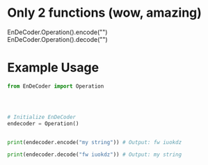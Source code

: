 # Only 2 functions (wow, amazing)
EnDeCoder.Operation().encode("")
<br>
EnDeCoder.Operation().decode("")

# Example Usage
```py
from EnDeCoder import Operation




# Initialize EnDeCoder
endecoder = Operation()


print(endecoder.encode("my string")) # Output: fw iuokdz

print(endecoder.decode("fw iuokdz")) # Output: my string
```
